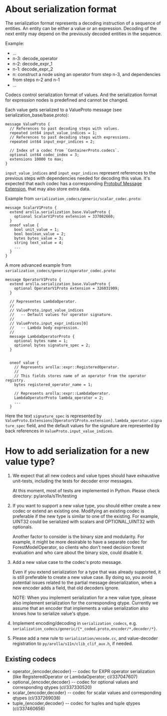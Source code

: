 # About serialization format

The serialization format represents a decoding instruction of a sequence of
entities. An entity can be either a value or an expression. Decoding of the next
entity may depend on the previously decoded entities in the sequence.

Example:

*   ...
*   n-3: decode_operator
*   n-2: decode_expr_1
*   n-1: decode_expr_2
*   n: construct a node using an operator from step n-3, and dependencies from
    steps n-2 and n-1
*   ...

Codecs control serialization format of values. And the serialization format for
expression nodes is predefined and cannot be changed.

Each value gets serialized to a ValueProto message (see
serialization_base/base.proto):

```
message ValueProto {
  // References to past decoding steps with values.
  repeated int64 input_value_indices = 1;
  // References to past decoding steps with expressions.
  repeated int64 input_expr_indices = 2;

  // Index of a codec from `ContainerProto.codecs`.
  optional int64 codec_index = 3;
  extensions 10000 to max;
}
```

`input_value_indices` and `input_expr_indices` represent references to the
previous steps with dependencies needed for decoding this value. It's expected
that each codec has a corresponding
[Protobuf Message Extension](https://developers.google.com/protocol-buffers/docs/proto#extensions),
that may also store extra data.

Example from `serialization_codecs/generic/scalar_codec.proto`:

```
message ScalarV1Proto {
  extend arolla.serialization_base.ValueProto {
    optional ScalarV1Proto extension = 337082660;
  }
  oneof value {
    bool unit_value = 1;
    bool boolean_value = 2;
    bytes bytes_value = 3;
    string text_value = 4;
    ...
  }
}
```

A more advanced example from
`serialization_codecs/generic/operator_codec.proto`:

```
message OperatorV1Proto {
  extend arolla.serialization_base.ValueProto {
    optional OperatorV1Proto extension = 326031909;
  }

  // Representes LambdaOperator.
  //
  // ValueProto.input_value_indices
  //   -- Default values for operator signature.
  //
  // ValueProto.input_expr_indices[0]
  //   -- Lambda body expression.
  //
  message LambdaOperatorProto {
    optional bytes name = 1;
    optional bytes signature_spec = 2;
  }


  oneof value {
    // Represents arolla::expr::RegisteredOperator.
    //
    // This fields stores name of an operator from the operator registry.
    bytes registered_operator_name = 1;

    // Represents arolla::expr::LambdaOperator.
    LambdaOperatorProto lambda_operator = 2;
    ...
  }
```

Here the text `signature_spec` is represented by
`ValueProto.Extensions[OperatorV1Proto.extension].lambda_operator.signature_spec`
field, and the default values for the signature are represented by back
references in `ValueProto.input_value_indices`.

# How to add serialization for a new value type?

1.  We expect that all new codecs and value types should have exhaustive
    unit-tests, including the tests for decoder error messages.

    At this moment, most of tests are implemented in Python. Please check
    directory: py/arolla/s11n/testing

2.  If you want to support a new value type, you should either create a new
    codec or extend an existing one. Modifying an existing codec is preferable
    if the new type is similar to one of the existing. For example, UINT32 could
    be serialized with scalars and OPTIONAL_UINT32 with optionals.

    Another factor to consider is the binary size and modularity. For example,
    it might be more desirable to have a separate codec for ForestModelOperator,
    so clients who don't need decision forest evaluation and who care about the
    binary size, could disable it.

3.  Add a new value case to the codec's proto message.

    Even if you extend serialization for a type that was already supported, it
    is still preferable to create a new value case. By doing so, you avoid
    potential issues related to the partial message deserialization, when a new
    encoder adds a field, that old decoders ignore.

    NOTE: When you implement serialization for a new value type, please also
    implement serialization for the corresponding qtype. Currently we assume
    that an encoder that implements a value serialization also knows how to
    serialize value's qtype.

4.  Implement encoding/decoding in `serialization_codecs`, e.g.
    `serialization_codecs/generic/{*_coded.proto,encoder/*,decoder/*}`.

5.  Please add a new rule to `serialization/encode.cc`, and value-decoder
    registration to `py/arolla/s11n/clib_clif_aux.h`, if needed.

## Existing codecs

*   operator_{encoder,decoder} -- codec for EXPR operator serialization (like
    RegisteredOperator or LambdaOperator; cl/337047607)
*   optional_{encoder,decoder} -- codec for optional values and corresponding
    qtypes (cl/337330520)
*   scalar_{encoder,decoder} -- codec for scalar values and corresponding qtypes
    (cl/337269038)
*   tuple_{encoder,decoder} -- codec for tuples and tuple qtypes (cl/337460656)
